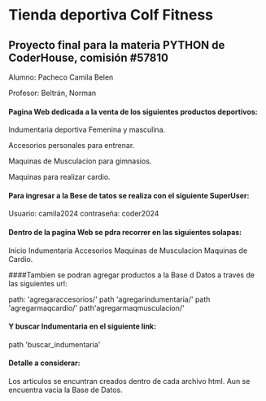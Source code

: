 # Tienda deportiva Colf Fitness

## Proyecto final para la materia PYTHON de CoderHouse, comisión #57810
Alumno: Pacheco Camila Belen

Profesor: Beltrán, Norman

####  Pagina Web dedicada a la venta de los siguientes productos deportivos:
Indumentaria deportiva Femenina y masculina.

Accesorios personales para entrenar.

Maquinas de Musculacion para gimnasios.

Maquinas para realizar cardio.

####  Para ingresar a la Bese de tatos se realiza con el siguiente SuperUser:

Usuario: camila2024
contraseña: coder2024


#### Dentro de la pagina Web se pdra recorrer en las siguientes solapas:

Inicio
Indumentaria
Accesorios
Maquinas de Musculacion 
Maquinas de Cardio.

####Tambien se podran agregar productos a la Base d Datos a traves de las siguientes url:

path: 'agregaraccesorios/'
path 'agregarindumentaria/'
path 'agregarmaqcardio/'
path'agregarmaqmusculacion/'

#### Y buscar Indumentaria en el siguiente link:
path 'buscar_indumentaria'

#### Detalle a considerar: 
Los articulos se encuntran creados dentro de cada archivo html. Aun se encuentra vacia la Base de Datos.










